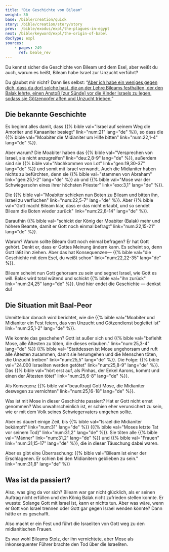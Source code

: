 ```yaml
---
title: "Die Geschichte von Bileam"
weight: 30
base: /bible/creation/quick
story: /bible/creation/story/story
prev:  /bible/exodus/expl/the-plagues-in-egypt
next: /bible/keyword/expl/the-origin-of-babel
docType: expl
sources:
    - pages: 249
      ref: beale_rev
---
```


Du kennst sicher die Geschichte von Bileam und dem Esel, aber weißt du auch, warum es heißt, Bileam habe Israel zur Unzucht verführt?

Du glaubst mir nicht? Dann lies selbst: “[Aber ich habe ein weniges gegen dich, dass du dort solche hast, die an der Lehre Bileams festhalten, der den Balak lehrte, einen Anstoß [zur Sünde] vor die Kinder Israels zu legen, sodass sie Götzenopfer aßen und Unzucht trieben.](https://www.bibleserver.com/SLT/Offenbarung2%2C14)”

## Die bekannte Geschichte

<a name="dabb"></a>
Es beginnt alles damit, dass {{% bible val="Israel auf seinem Weg die Amoriter und Kanaaniter besiegt" link="num:21" lang="de" %}}, so dass die {{% bible val="Moabiter die Midianiter um Hilfe bitten" link="num:22,1-4" lang="de" %}}.

Aber warum? Die Moabiter haben das {{% bible val="Versprechen von Israel, sie nicht anzugreifen" link="deu:2,8-9" lang="de" %}}, außerdem sind sie {{% bible val="Nachkommen von Lot" link="gen:19,30-37" lang="de" %}} und somit mit Israel verwandt. Auch die Midianiter haben nichts zu befürchten, denn sie {{% bible val="stammen von Abraham" link="gen:25,1-2" lang="de" %}} ab und {{% bible val="Mose war der Schwiegersohn eines ihrer höchsten Priester" link="exo:3,1" lang="de" %}}.

Die {{% bible val="Moabiter schicken nun Boten zu Bileam und bitten ihn, Israel zu verfluchen" link="num:22,5-7" lang="de" %}}. Aber {{% bible val="Gott macht Bileam klar, dass er das nicht erlaubt, und so sendet Bileam die Boten wieder zurück" link="num:22,8-14" lang="de" %}}.

Daraufhin {{% bible val="schickt der König der Moabiter (Balak) mehr und höhere Beamte, damit er Gott noch einmal befragt" link="num:22,15-21" lang="de" %}}.

Warum? Warum sollte Bileam Gott noch einmal befragen? Er hat Gott gehört. Denkt er, dass er Gottes Meinung ändern kann. Es scheint so, denn Gott läßt ihn ziehen. Aber das hat Konsequenzen— {{% bible val="die Geschichte mit dem Esel, du weißt schon" link="num:22,22-35" lang="de" %}}.

Bileam scheint nun Gott gehorsam zu sein und segnet Israel, wie Gott es will. Balak wird total wütend und schickt {{% bible val="ihn zurück" link="num:24,25" lang="de" %}}. Und hier endet die Geschichte — denkst du!

## Die Situation mit Baal-Peor

<a name="b6a6"></a>
Unmittelbar danach wird berichtet, wie die {{% bible val="Moabiter und Midianiter ein Fest feiern, das von Unzucht und Götzendienst begleitet ist" link="num:25,1-2" lang="de" %}}.

Wie konnte das geschehen? Gott ist außer sich und {{% bible val="befiehlt Mose, alle Ältesten zu töten, die dieses erlauben." link="num:25,3-4" lang="de" %}} {{% bible val="Stattdessen ist Mose ungehorsam und ruft alle Ältesten zusammen, damit sie herumgehen und die Menschen töten, die Unzucht treiben" link="num:25,5" lang="de" %}}. Die Folge: {{% bible val="24.000 Israeliten werden getötet" link="num:25,8-9" lang="de" %}}. Das {{% bible val="hört erst auf, als Pinhas, der Enkel Aarons, kommt und einen der Ältesten tötet" link="num:25,6-8" lang="de" %}}.

Als Konseqenz {{% bible val="beauftragt Gott Mose, die Midianiter deswegen zu vernichten" link="num:25,16-18" lang="de" %}}.

Was ist mit Mose in dieser Geschichte passiert? Hat er Gott nicht ernst genommen? Was unwahrscheinlich ist, er schien eher verunsichert zu sein, wie er mit dem Volk seines Schwiegervaters umgehen sollte.

Aber es dauert einige Zeit, bis {{% bible val="Israel die Midianiter bekämpft" link="num:31" lang="de" %}} ({{% bible val="Moses letzte Tat vor seinem Tod)" link="num:31,2" lang="de" %}}. Sie töten alle {{% bible val="Männer" link="num:31,2" lang="de" %}} und {{% bible val="Frauen" link="num:31,15-17" lang="de" %}}, die in dieser Täuschung dabei waren.

Aber es gibt eine Überraschung: {{% bible val="Bileam ist einer der Erschlagenen. Er schien bei den Midianitern geblieben zu sein." link="num:31,8" lang="de" %}}

## Was ist da passiert?

<a name="4803"></a>
Also, was ging da vor sich? Bileam war gar nicht glücklich, als er seinen Auftrag nicht erfüllen und den König Balak nicht zufrieden stellen konnte. Er wusste: Solange Gott mit Israel ist, kann er nichts tun. Aber was wäre, wenn er Gott von Israel trennen oder Gott gar gegen Israel wenden könnte? Dann hätte er es geschafft.

Also macht er ein Fest und führt die Israeliten von Gott weg zu den midianitischen Frauen.

Es war wohl Bileams Stolz, der ihn vernichtete, aber Mose als inkonsequenter Führer brachte den Tod über die Israeliten.
